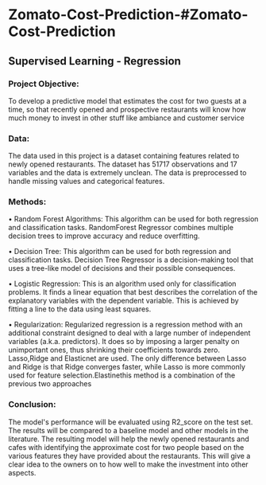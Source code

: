 # Zomato-Cost-Prediction-#Zomato-Cost-Prediction

## Supervised Learning - Regression


### Project Objective:
To develop a predictive model that estimates the cost for two guests at a time, so that recently opened and prospective restaurants will know how much money to invest in other stuff like ambiance and customer service

### Data:
The data used in this project is a dataset containing features related to newly opened restaurants. The dataset has 51717 observations and 17 variables and the data is extremely unclean.  The data is preprocessed to handle missing values and categorical features.

### Methods:
• Random Forest Algorithms: This algorithm can be used for both regression and classification tasks. RandomForest Regressor combines multiple decision trees to improve accuracy and reduce overfitting.

• Decision Tree: This algorithm can be used for both regression and classification tasks. Decision Tree Regressor is a decision-making tool that uses a tree-like model of decisions and their possible consequences.

• Logistic Regression: This is an algorithm used only for classification problems. It finds a linear equation that best describes the correlation of the explanatory variables with the dependent variable. This is achieved by fitting a line to the data using least squares.

• Regularization: Regularized regression is a regression method with an additional constraint designed to deal with a large number of independent variables (a.k.a. predictors). It does so by imposing a larger penalty on unimportant ones, thus shrinking their coefficients towards zero. Lasso,Ridge and Elasticnet are used. The only difference between Lasso and Ridge is that Ridge converges faster, while Lasso is more commonly used for feature selection.Elastinethis method is a combination of the previous two approaches

### Conclusion:
The model's performance will be evaluated using R2_score on the test set. The results will be compared to a baseline model and other models in the literature. The resulting model will help the newly opened restaurants and cafes with identifying the approximate cost for two people based on the various features they have provided about the restaurants. This will give a clear idea to the owners on to how well to make the investment into other aspects. 
